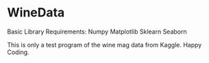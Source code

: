 # WineData

Basic Library Requirements:
Numpy
Matplotlib
Sklearn
Seaborn

This is only a test program of the wine mag data from Kaggle.
Happy Coding.